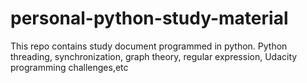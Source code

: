 # personal-python-study-material
This repo contains study document programmed in python. Python threading, synchronization, graph theory, regular expression, Udacity programming challenges,etc
